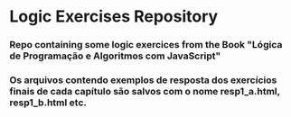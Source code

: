 # Logic Exercises Repository

### Repo containing some logic exercices from the Book "Lógica de Programação e Algoritmos com JavaScript"

### Os arquivos contendo exemplos de resposta dos exercícios finais de cada capítulo são salvos com o nome resp1_a.html, resp1_b.html etc. 